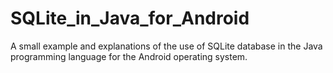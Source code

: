 # SQLite_in_Java_for_Android

A small example and explanations of the use of SQLite database in the Java programming language for the Android operating system.
